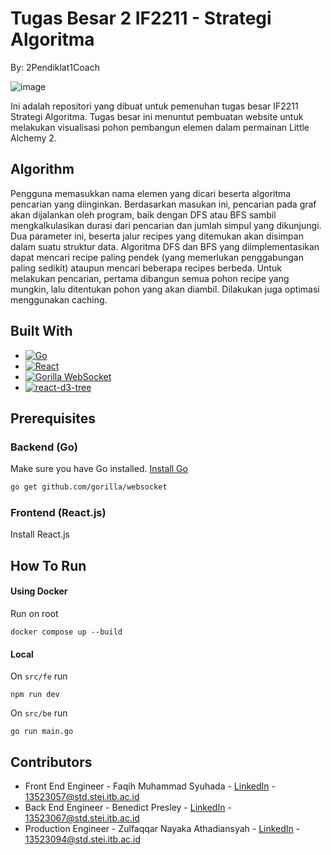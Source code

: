 # Tugas Besar 2 IF2211 - Strategi Algoritma

By: 2Pendiklat1Coach

![image](https://github.com/user-attachments/assets/57a59147-c904-4441-8c5a-d7c1d4c15d8a)

Ini adalah repositori yang dibuat untuk pemenuhan tugas besar IF2211 Strategi Algoritma. Tugas besar ini menuntut pembuatan website untuk melakukan visualisasi pohon pembangun elemen dalam permainan Little Alchemy 2.

## Algorithm

Pengguna memasukkan nama elemen yang dicari beserta algoritma pencarian yang diinginkan. Berdasarkan masukan ini, pencarian pada graf akan dijalankan oleh program, baik dengan DFS atau BFS sambil mengkalkulasikan durasi dari pencarian dan jumlah simpul yang dikunjungi. Dua parameter ini, beserta jalur recipes yang ditemukan akan disimpan dalam suatu struktur data. Algoritma DFS dan BFS yang diimplementasikan dapat mencari recipe paling pendek (yang memerlukan penggabungan paling sedikit) ataupun mencari beberapa recipes berbeda. Untuk melakukan pencarian, pertama dibangun semua pohon recipe yang mungkin, lalu ditentukan pohon yang akan diambil. Dilakukan juga optimasi menggunakan caching.

## Built With

* [![Go][Go-img]][Go-url]
* [![React][React-img]][React-url]
* [![Gorilla WebSocket][Gorilla-img]][Gorilla-url]
* [![react-d3-tree][D3Tree-img]][D3Tree-url]

[Go-img]: https://img.shields.io/badge/Go-00ADD8?style=for-the-badge&logo=go&logoColor=white
[Go-url]: https://golang.org/

[React-img]: https://img.shields.io/badge/React-20232A?style=for-the-badge&logo=react&logoColor=61DAFB
[React-url]: https://reactjs.org/

[Gorilla-img]: https://img.shields.io/badge/Gorilla%20WebSocket-009688?style=for-the-badge&logo=websocket&logoColor=white
[Gorilla-url]: https://github.com/gorilla/websocket

[D3Tree-img]: https://img.shields.io/badge/react--d3--tree-282c34?style=for-the-badge&logo=react&logoColor=61DAFB
[D3Tree-url]: https://github.com/bkrem/react-d3-tree

## Prerequisites

### Backend (Go)
Make sure you have Go installed. [Install Go](https://golang.org/doc/install)

```bash
go get github.com/gorilla/websocket
```

### Frontend (React.js)

Install React.js

## How To Run

#### Using Docker
Run on root
```
docker compose up --build
```

#### Local
On ```src/fe``` run
```
npm run dev
```

On ```src/be``` run
```
go run main.go
```

## Contributors

- Front End Engineer - Faqih Muhammad Syuhada - [LinkedIn](https://www.linkedin.com/in/faqihmuhammadsyuhada/) - 13523057@std.stei.itb.ac.id
- Back End Engineer - Benedict Presley - [LinkedIn](https://www.linkedin.com/in/benedict-presley-b834ab29a/) - 13523067@std.stei.itb.ac.id
- Production Engineer - Zulfaqqar Nayaka Athadiansyah - [LinkedIn](https://www.linkedin.com/in/nayaka-zna/) - 13523094@std.stei.itb.ac.id
